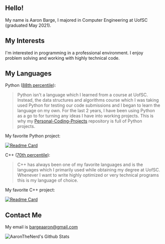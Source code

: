 ## Hello!
My name is Aaron Barge, I majored in Computer Engineering at UofSC (graduated May 2021).

## My Interests
I'm interested in programming in a professional environment. I enjoy problem solving and working with highly technical code.

## My Languages
Python ([88th percentile](https://app.pluralsight.com/profile/aaron-barge)):
> Python isn't a language which I learned from a course at UofSC. Instead, the data structures and algorithms course which I was taking used Python for testing our code submissions and I began to learn the language on my own. For the last 2 years, I have been using Python as a go to for turning any ideas I have into working projects. This is why my [Personal-Coding-Projects](https://github.com/AaronTheNerd/Personal-Coding-Projects) repository is full of Python projects.

My favorite Python project:

[![Readme Card](https://github-readme-stats.vercel.app/api/pin/?username=AaronTheNerd&repo=DynamicBackgrounds)](https://github.com/AaronTheNerd/DynamicBackgrounds)

C++ ([70th percentile](https://app.pluralsight.com/profile/aaron-barge)):
> C++ has always been one of my favorite languages and is the languages which I primarily used while obtaining my degree at UofSC. Whenever I want to write highly optimized or very technical programs this is my language of choice.

My favorite C++ project:

[![Readme Card](https://github-readme-stats.vercel.app/api/pin/?username=AaronTheNerd&repo=uInteger)](https://github.com/AaronTheNerd/uInteger)


## Contact Me
My email is bargeaaron@gmail.com

<img align="left" alt="AaronTheNerd's Github Stats" src="https://github-readme-stats.vercel.app/api?username=AaronTheNerd&show_icons=true&hide_border=true&theme=react"/>

